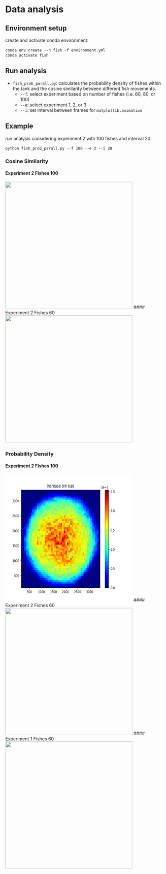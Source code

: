 # Data analysis

## Environment setup
create and activate conda environment:
```{r}
conda env create --n fish -f environment.yml 
conda activate fish
```

## Run analysis
* `fish_prob_parall.py`: calculates the probability density of fishes within the tank and the cosine similarity between different fish movements.
  * `--f`: select experiment based on number of fishes (i.e. 60, 80, or 100)
  * `--e`: select experiment 1, 2, or 3
  * `--i`: set interval between frames for `matplotlib.animation`

## Example
run analysis considering experiment 2 with 100 fishes and interval 20:
```{r}
python fish_prob_parall.py --f 100 --e 2 --i 20
```

### Cosine Similarity
#### Experiment 2 Fishes 100
<img src="./gif/cos_f100_e2.gif" width="400" height="400">
#### Experiment 2 Fishes 60
<img src="./gif/cos_f60_e2.gif" width="400" height="400">

### Probability Density
#### Experiment 2 Fishes 100
<img src="./Fig_f100_e2.png" width="400" height="400">
#### Experiment 2 Fishes 60
<img src="./Fig_f60_e2.png" width="400" height="400">
#### Experiment 1 Fishes 60
<img src="./Fig_f60_e1.png" width="400" height="400">

